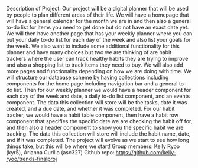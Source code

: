 Description of Project: 
Our project will be a digital planner that will be used by people to plan different areas of their life. We will have a homepage that will have a general calendar for the month we are in and then also a general to-do list for items you need to get done but do not have an exact date yet. We will then have another page that has your weekly planner where you can put your daily to-do list for each day of the week and also list your goals for the week. We also want to include some additional functionality for this planner and have many choices but two we are thinking of are habit trackers where the user can track healthy habits they are trying to improve and also a shopping list to track items they need to buy. We will also add more pages and functionality depending on how we are doing with time. We will structure our database scheme by having collections including components for the home page including navigation bar and a general to-do list. Then for our weekly planner we would have a header component for each day of the week and date, a daily to-do list component, and an events component. The data this collection will store will be the tasks, date it was created, and a due date, and whether it was completed. For our habit tracker, we would have a habit table component, then have a habit row component that specifies the specific date we are checking the habit off for, and then also a header component to show you the specific habit we are tracking. The data this collection will store will include the habit name, date, and if it was completed. The project will evolve as we start to see how long things take, but this will be where we start!
Group members: Kelly Ryoo (kyr5), Arianna Curillo (asc327)
Github repo: https://github.com/kelly-ryoo/trends-finalproj